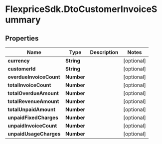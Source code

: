 # FlexpriceSdk.DtoCustomerInvoiceSummary

## Properties

Name | Type | Description | Notes
------------ | ------------- | ------------- | -------------
**currency** | **String** |  | [optional] 
**customerId** | **String** |  | [optional] 
**overdueInvoiceCount** | **Number** |  | [optional] 
**totalInvoiceCount** | **Number** |  | [optional] 
**totalOverdueAmount** | **Number** |  | [optional] 
**totalRevenueAmount** | **Number** |  | [optional] 
**totalUnpaidAmount** | **Number** |  | [optional] 
**unpaidFixedCharges** | **Number** |  | [optional] 
**unpaidInvoiceCount** | **Number** |  | [optional] 
**unpaidUsageCharges** | **Number** |  | [optional] 



